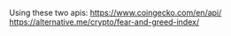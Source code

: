 Using these two apis:
https://www.coingecko.com/en/api/
https://alternative.me/crypto/fear-and-greed-index/